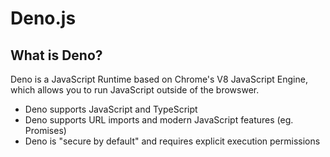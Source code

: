 # Deno.js

## What is Deno?

Deno is a JavaScript Runtime based on Chrome's V8 JavaScript Engine, which allows you to run JavaScript outside of the browswer.

- Deno supports JavaScript and TypeScript
- Deno supports URL imports and modern JavaScript features (eg. Promises)
- Deno is "secure by default" and requires explicit execution permissions

